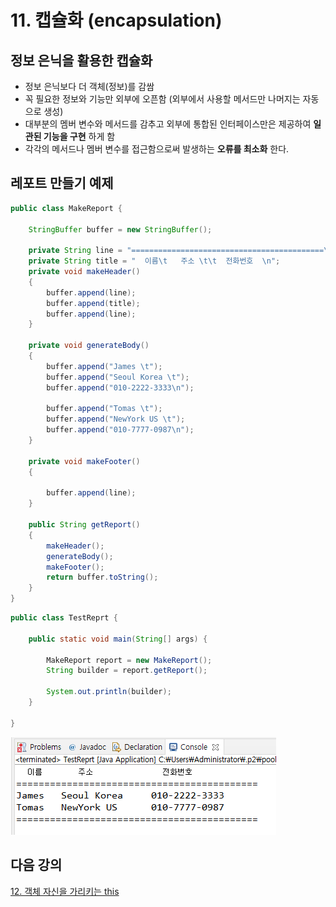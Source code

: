 # 11. 캡슐화 (encapsulation)

## 정보 은닉을 활용한 캡슐화

- 정보 은닉보다 더 객체(정보)를 감쌈
- 꼭 필요한 정보와 기능만 외부에 오픈함 (외부에서 사용할 메서드만 나머지는 자동으로 생성)
- 대부분의 멤버 변수와 메서드를 감추고 외부에 통합된 인터페이스만은 제공하여 **일관된 기능을 구현** 하게 함
- 각각의 메서드나 멤버 변수를 접근함으로써 발생하는 **오류를 최소화** 한다.

## 레포트 만들기 예제

```java
public class MakeReport {

	StringBuffer buffer = new StringBuffer();
	
	private String line = "===========================================\n";
	private String title = "  이름\t   주소 \t\t  전화번호  \n";
	private void makeHeader()
	{
		buffer.append(line);
		buffer.append(title);
		buffer.append(line);
	}
	
	private void generateBody()
	{
		buffer.append("James \t");
		buffer.append("Seoul Korea \t");
		buffer.append("010-2222-3333\n");
		
		buffer.append("Tomas \t");
		buffer.append("NewYork US \t");
		buffer.append("010-7777-0987\n");
	}
	
	private void makeFooter()
	{
		
		buffer.append(line);
	}
	
	public String getReport()
	{
		makeHeader();
		generateBody();
		makeFooter();
		return buffer.toString();
	}
}
```

```java
public class TestReprt {

	public static void main(String[] args) {

		MakeReport report = new MakeReport();
		String builder = report.getReport();
		
		System.out.println(builder);
	}

}
```

![report](./img/report.PNG)

## 다음 강의
[12. 객체 자신을 가리키는 this](https://github.com/vivalahm/TIL/blob/main/JAVA/Chapter2/2-12/README.md)
